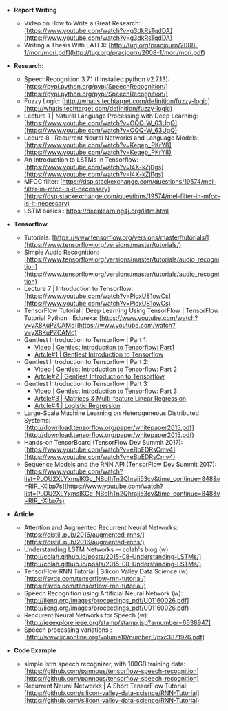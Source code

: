 - **Report Writing**
  - Video on How to Write a Great Research: [https://www.youtube.com/watch?v=g3dkRsTqdDA](https://www.youtube.com/watch?v=g3dkRsTqdDA)
  - Writing a Thesis With LATEX: [http://tug.org/pracjourn/2008-1/mori/mori.pdf](http://tug.org/pracjourn/2008-1/mori/mori.pdf)

- **Research:**
  - SpeechRecognition 3.7.1 (I installed python v2.7.13): [https://pypi.python.org/pypi/SpeechRecognition/](https://pypi.python.org/pypi/SpeechRecognition/)
  - Fuzzy Logic: [http://whatis.techtarget.com/definition/fuzzy-logic](http://whatis.techtarget.com/definition/fuzzy-logic)
  - Lecture 1 | Natural Language Processing with Deep Learning: [https://www.youtube.com/watch?v=OQQ-W_63UgQ](https://www.youtube.com/watch?v=OQQ-W_63UgQ)
  - Lecure 8 | Recurrent Neural Networks and Language Models: [https://www.youtube.com/watch?v=Keqep_PKrY8](https://www.youtube.com/watch?v=Keqep_PKrY8)
  - An Introduction to LSTMs in Tensorflow: [https://www.youtube.com/watch?v=l4X-kZjl1gs](https://www.youtube.com/watch?v=l4X-kZjl1gs)
  - MFCC filter: [https://dsp.stackexchange.com/questions/19574/mel-filter-in-mfcc-is-it-necessary](https://dsp.stackexchange.com/questions/19574/mel-filter-in-mfcc-is-it-necessary)
  - LSTM basics : https://deeplearning4j.org/lstm.html
  
- **Tensorflow**

  - Tutorials: [https://www.tensorflow.org/versions/master/tutorials/](https://www.tensorflow.org/versions/master/tutorials/)
  - Simple Audio Recognition: [https://www.tensorflow.org/versions/master/tutorials/audio_recognition](https://www.tensorflow.org/versions/master/tutorials/audio_recognition)
  - Lecture 7 | Introduction to Tensorflow: [https://www.youtube.com/watch?v=PicxU81owCs](https://www.youtube.com/watch?v=PicxU81owCs)
  - TensorFlow Tutorial | Deep Learning Using TensorFlow | TensorFlow Tutorial Python | Edureka: [https://www.youtube.com/watch?v=yX8KuPZCAMo](https://www.youtube.com/watch?v=yX8KuPZCAMo)
  - Gentlest Introduction to Tensorflow | Part 1: 
    - [Video | Gentlest Introduction to Tensorflow: Part1](https://www.youtube.com/watch?v=dYhrCUFN0eM&index=9&list=PL-TuajVMUhrkua3Sgwc7y7wnjvs6ejL2x) 
    - [Artcle#1 | Gentlest Introduction to Tensorflow](https://medium.com/all-of-us-are-belong-to-machines/the-gentlest-introduction-to-tensorflow-248dc871a224)
  - Gentlest Introduction to Tensorflow | Part 2: 
    - [Video | Gentlest Introduction to Tensorflow: Part 2](https://www.youtube.com/watch?v=Trc52FvMLEg&t=15s) 
    - [Artcle#2 | Gentlest Introduction to Tensorflow](https://medium.com/all-of-us-are-belong-to-machines/gentlest-introduction-to-tensorflow-part-2-ed2a0a7a624f)
  - Gentlest Introduction to Tensorflow | Part 3: 
    - [Video | Gentlest Introduction to Tensorflow: Part 3](https://www.youtube.com/watch?v=F8g_6TXKlxw&t=527s) 
    - [Artcle#3 | Matrices & Multi-feature Linear Regression](https://medium.com/all-of-us-are-belong-to-machines/gentlest-intro-to-tensorflow-part-3-matrices-multi-feature-linear-regression-30a81ebaaa6c)
    - [Artcle#4 | Logistic Regression](https://medium.com/all-of-us-are-belong-to-machines/gentlest-intro-to-tensorflow-4-logistic-regression-2afd0cabc54)
  - Large-Scale Machine Learning on Heterogeneous Distributed Systems: [http://download.tensorflow.org/paper/whitepaper2015.pdf](http://download.tensorflow.org/paper/whitepaper2015.pdf)
  - Hands-on TensorBoard (TensorFlow Dev Summit 2017): [https://www.youtube.com/watch?v=eBbEDRsCmv4](https://www.youtube.com/watch?v=eBbEDRsCmv4)
  - Sequence Models and the RNN API (TensorFlow Dev Summit 2017): [https://www.youtube.com/watch?list=PLOU2XLYxmsIKGc_NBoIhTn2Qhraji53cv&time_continue=848&v=RIR_-Xlbp7s](https://www.youtube.com/watch?list=PLOU2XLYxmsIKGc_NBoIhTn2Qhraji53cv&time_continue=848&v=RIR_-Xlbp7s)
  
- **Article**
  - Attention and Augmented Recurrent Neural Networks: [https://distill.pub/2016/augmented-rnns/](https://distill.pub/2016/augmented-rnns/)
  - Understanding LSTM Networks -- colah's blog (w): [http://colah.github.io/posts/2015-08-Understanding-LSTMs/](http://colah.github.io/posts/2015-08-Understanding-LSTMs/)
  - TensorFlow RNN Tutorial | Silicon Valley Data Science (w): [https://svds.com/tensorflow-rnn-tutorial/](https://svds.com/tensorflow-rnn-tutorial/) 
  - Speech Recognition using Artificial Neural Network (w): [http://iieng.org/images/proceedings_pdf/U01160026.pdf](http://iieng.org/images/proceedings_pdf/U01160026.pdf)
  - Reccurent Neural Networks for Speech (w): [http://ieeexplore.ieee.org/stamp/stamp.jsp?arnumber=6638947]
  - Speech processing variations : [http://www.ijcaonline.org/volume10/number3/pxc3871976.pdf]
  
- **Code Example**
  - simple lstm speech recognizer, with 100GB training data: [https://github.com/pannous/tensorflow-speech-recognition](https://github.com/pannous/tensorflow-speech-recognition)
  - Recurrent Neural Networks | A Short TensorFlow Tutorial: [https://github.com/silicon-valley-data-science/RNN-Tutorial](https://github.com/silicon-valley-data-science/RNN-Tutorial)
